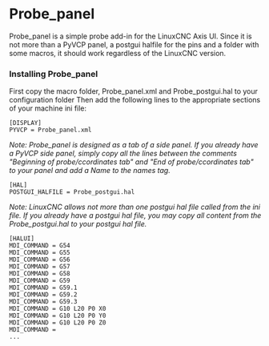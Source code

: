 # Probe_panel

Probe_panel is a simple probe add-in for the LinuxCNC Axis UI. Since it is not more than a PyVCP panel, a postgui halfile for the pins and a folder with some macros, it should work regardless of the LinuxCNC version.

### Installing Probe_panel

First copy the macro folder, Probe_panel.xml and Probe_postgui.hal to your configuration folder
Then add the following lines to the appropriate sections of your machine ini file:

```
[DISPLAY]
PYVCP = Probe_panel.xml
```

*Note: Probe_panel is designed as a tab of a side panel. If you already have a PyVCP side panel, simply copy all the lines between the comments "Beginning of probe/ccordinates tab" and "End of probe/ccordinates tab" to your panel and add a Name to the names tag.*

```
[HAL]
POSTGUI_HALFILE = Probe_postgui.hal
```

*Note: LinuxCNC allows not more than one postgui hal file called from the ini file. If you already have a postgui hal file, you may copy all content from the Probe_postgui.hal to your postgui hal file.*

```
[HALUI]
MDI_COMMAND = G54
MDI_COMMAND = G55
MDI_COMMAND = G56
MDI_COMMAND = G57
MDI_COMMAND = G58
MDI_COMMAND = G59
MDI_COMMAND = G59.1
MDI_COMMAND = G59.2
MDI_COMMAND = G59.3
MDI_COMMAND = G10 L20 P0 X0
MDI_COMMAND = G10 L20 P0 Y0
MDI_COMMAND = G10 L20 P0 Z0
MDI_COMMAND = 
...
```
